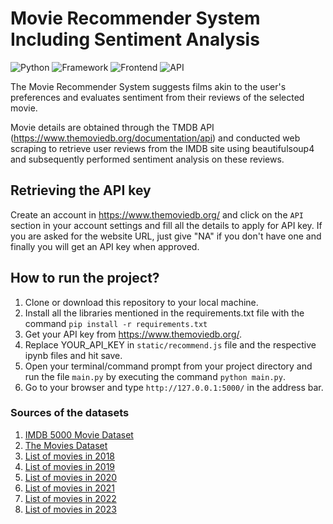 # Movie Recommender System Including Sentiment Analysis

![Python](https://img.shields.io/badge/Python-3.11-red)
![Framework](https://img.shields.io/badge/Framework-Flask-blue)
![Frontend](https://img.shields.io/badge/Frontend-HTML/CSS/JS-green)
![API](https://img.shields.io/badge/API-TMDB-purple)

The Movie Recommender System suggests films akin to the user's preferences and evaluates sentiment from their reviews of the selected movie.

Movie details are obtained through the TMDB API (https://www.themoviedb.org/documentation/api) and conducted web scraping to retrieve user reviews from the IMDB site using beautifulsoup4 and subsequently performed sentiment analysis on these reviews.

## Retrieving the API key

Create an account in https://www.themoviedb.org/ and click on the `API` section in your account settings and fill all the details to apply for API key. If you are asked for the website URL, just give "NA" if you don't have one and finally you will get an API key when approved.

## How to run the project?

1. Clone or download this repository to your local machine.
2. Install all the libraries mentioned in the requirements.txt file with the command `pip install -r requirements.txt`
3. Get your API key from https://www.themoviedb.org/.
4. Replace YOUR_API_KEY in `static/recommend.js` file and the respective ipynb files and hit save.
5. Open your terminal/command prompt from your project directory and run the file `main.py` by executing the command `python main.py`.
6. Go to your browser and type `http://127.0.0.1:5000/` in the address bar.

### Sources of the datasets

1. [IMDB 5000 Movie Dataset](https://www.kaggle.com/carolzhangdc/imdb-5000-movie-dataset)
2. [The Movies Dataset](https://www.kaggle.com/rounakbanik/the-movies-dataset)
3. [List of movies in 2018](https://en.wikipedia.org/wiki/List_of_American_films_of_2018)
4. [List of movies in 2019](https://en.wikipedia.org/wiki/List_of_American_films_of_2019)
5. [List of movies in 2020](https://en.wikipedia.org/wiki/List_of_American_films_of_2020)
6. [List of movies in 2021](https://en.wikipedia.org/wiki/List_of_American_films_of_2021)
7. [List of movies in 2022](https://en.wikipedia.org/wiki/List_of_American_films_of_2022)
8. [List of movies in 2023](https://en.wikipedia.org/wiki/List_of_American_films_of_2023)
